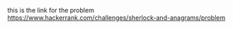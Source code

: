 this is the link for the problem 
https://www.hackerrank.com/challenges/sherlock-and-anagrams/problem